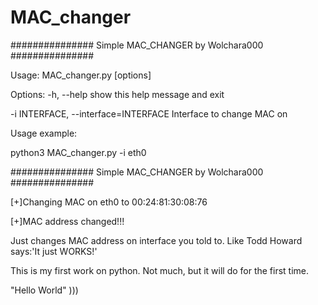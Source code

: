 # MAC_changer
############### Simple MAC_CHANGER by Wolchara000 ###############

Usage: MAC_changer.py [options]


Options:
-h, --help            show this help message and exit

-i INTERFACE, --interface=INTERFACE Interface to change MAC on

Usage example:

python3 MAC_changer.py -i eth0

############### Simple MAC_CHANGER by Wolchara000 ###############

[+]Changing MAC on eth0 to 00:24:81:30:08:76

[+]MAC address changed!!!


Just changes MAC address on interface you told to. Like Todd Howard says:'It just WORKS!'

This is my first work on python. Not much, but it will do for the first time.

"Hello World" )))
